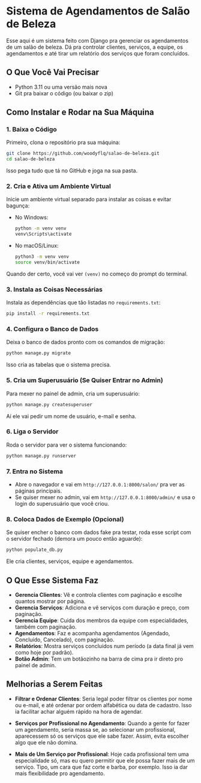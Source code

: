 # Sistema de Agendamentos de Salão de Beleza

Esse aqui é um sistema feito com Django pra gerenciar os agendamentos de um salão de beleza. Dá pra controlar clientes, serviços, a equipe, os agendamentos e até tirar um relatório dos serviços que foram concluídos.

## O Que Você Vai Precisar
- Python 3.11 ou uma versão mais nova
- Git pra baixar o código (ou baixar o zip)

## Como Instalar e Rodar na Sua Máquina

### 1. Baixa o Código
Primeiro, clona o repositório pra sua máquina:
```bash
git clone https://github.com/woodyflq/salao-de-beleza.git
cd salao-de-beleza
```
Isso pega tudo que tá no GitHub e joga na sua pasta.

### 2. Cria e Ativa um Ambiente Virtual
Inicie um ambiente virtual separado para instalar as coisas e evitar bagunça:
- No Windows:
  ```bash
  python -m venv venv
  venv\Scripts\activate
  ```
- No macOS/Linux:
  ```bash
  python3 -m venv venv
  source venv/bin/activate
  ```
Quando der certo, você vai ver `(venv)` no começo do prompt do terminal.

### 3. Instala as Coisas Necessárias
Instala as dependências que tão listadas no `requirements.txt`:
```bash
pip install -r requirements.txt
```

### 4. Configura o Banco de Dados
Deixa o banco de dados pronto com os comandos de migração:
```bash
python manage.py migrate
```
Isso cria as tabelas que o sistema precisa.

### 5. Cria um Superusuário (Se Quiser Entrar no Admin)
Para mexer no painel de admin, cria um superusuário:
```bash
python manage.py createsuperuser
```
Aí ele vai pedir um nome de usuário, e-mail e senha.

### 6. Liga o Servidor
Roda o servidor para ver o sistema funcionando:
```bash
python manage.py runserver
```

### 7. Entra no Sistema
- Abre o navegador e vai em `http://127.0.0.1:8000/salon/` pra ver as páginas principais.
- Se quiser mexer no admin, vai em `http://127.0.0.1:8000/admin/` e usa o login do superusuário que você criou.

### 8. Coloca Dados de Exemplo (Opcional)
Se quiser encher o banco com dados fake pra testar, roda esse script com o servidor fechado (demora um pouco então aguarde):
```bash
python populate_db.py
```
Ele cria clientes, serviços, equipe e agendamentos.

## O Que Esse Sistema Faz
- **Gerencia Clientes**: Vê e controla clientes com paginação e escolhe quantos mostrar por página.
- **Gerencia Serviços**: Adiciona e vê serviços com duração e preço, com paginação.
- **Gerencia Equipe**: Cuida dos membros da equipe com especialidades, também com paginação.
- **Agendamentos**: Faz e acompanha agendamentos (Agendado, Concluído, Cancelado), com paginação.
- **Relatórios**: Mostra serviços concluídos num período (a data final já vem como hoje por padrão).
- **Botão Admin**: Tem um botãozinho na barra de cima pra ir direto pro painel de admin.

## Melhorias a Serem Feitas

- **Filtrar e Ordenar Clientes**: Seria legal poder filtrar os clientes por nome ou e-mail, e até ordenar por ordem alfabética ou data de cadastro. Isso ia facilitar achar alguém rápido na hora de agendar.
  
- **Serviços por Profissional no Agendamento**: Quando a gente for fazer um agendamento, seria massa se, ao selecionar um profissional, aparecessem só os serviços que ele sabe fazer. Assim, evita escolher algo que ele não domina.

- **Mais de Um Serviço por Profissional**: Hoje cada profissional tem uma especialidade só, mas eu quero permitir que ele possa fazer mais de um serviço. Tipo, um cara que faz corte e barba, por exemplo. Isso ia dar mais flexibilidade pro agendamento.